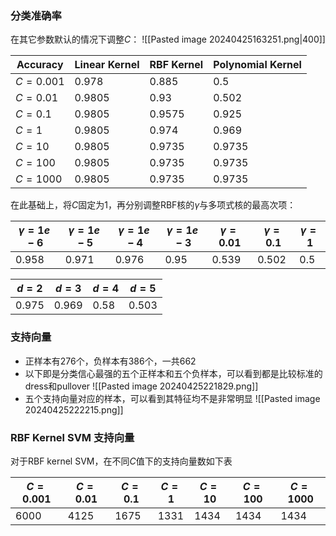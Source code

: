 ### 分类准确率
在其它参数默认的情况下调整$C$：
![[Pasted image 20240425163251.png|400]]

| Accuracy  | Linear Kernel | RBF Kernel | Polynomial Kernel |
| --------- | ------------- | ---------- | ----------------- |
| $C=0.001$ | 0.978         | 0.885      | 0.5               |
| $C=0.01$  | 0.9805        | 0.93       | 0.502             |
| $C=0.1$   | 0.9805        | 0.9575     | 0.925             |
| $C=1$     | 0.9805        | 0.974      | 0.969             |
| $C=10$    | 0.9805        | 0.9735     | 0.9735            |
| $C=100$   | 0.9805        | 0.9735     | 0.9735            |
| $C=1000$  | 0.9805        | 0.9735     | 0.9735            |
在此基础上，将$C$固定为1，再分别调整RBF核的$\gamma$与多项式核的最高次项：

| $\gamma=1e-6$ | $\gamma=1e-5$ | $\gamma=1e-4$ | $\gamma=1e-3$ | $\gamma=0.01$ | $\gamma=0.1$ | $\gamma=1$ |
| ------------- | ------------- | ------------- | ------------- | ------------- | ------------ | ---------- |
| 0.958         | 0.971         | 0.976         | 0.95          | 0.539         | 0.502        | 0.5        |

| $d=2$ | $d=3$ | $d=4$ | $d=5$ |
| ----- | ----- | ----- | ----- |
| 0.975 | 0.969 | 0.58  | 0.503 |
### 支持向量
- 正样本有276个，负样本有386个，一共662
- 以下即是分类信心最强的五个正样本和五个负样本，可以看到都是比较标准的dress和pullover
	![[Pasted image 20240425221829.png]]
- 五个支持向量对应的样本，可以看到其特征均不是非常明显
	![[Pasted image 20240425222215.png]]
### RBF Kernel SVM 支持向量
对于RBF kernel SVM，在不同$C$值下的支持向量数如下表

| $C=0.001$ | $C=0.01$ | $C=0.1$ | $C=1$ | $C=10$ | $C=100$ | $C=1000$ |
| --------- | -------- | ------- | ----- | ------ | ------- | -------- |
| 6000      | 4125     | 1675    | 1331  | 1434   | 1434    | 1434     |
